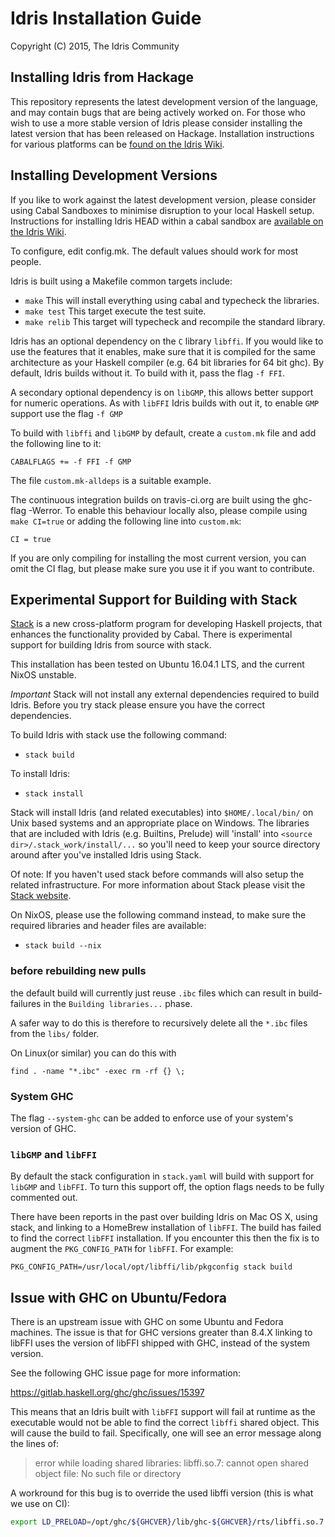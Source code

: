 # Idris Installation Guide

Copyright (C) 2015, The Idris Community

## Installing Idris from Hackage

This repository represents the latest development version of the
language, and may contain bugs that are being actively worked on.  For
those who wish to use a more stable version of Idris please consider
installing the latest version that has been released on Hackage.
Installation instructions for various platforms can be
[found on the Idris Wiki](https://github.com/idris-lang/Idris-dev/wiki/Installation-Instructions).

## Installing Development Versions

If you like to work against the latest development version, please
consider using Cabal Sandboxes to minimise disruption to your local
Haskell setup.  Instructions for installing Idris HEAD within a cabal
sandbox are
[available on the Idris Wiki](https://github.com/idris-lang/Idris-dev/wiki/Installing-an-Idris-Development-version-in-a-sandbox).

To configure, edit config.mk. The default values should work for most
people.

Idris is built using a Makefile common targets include:

* `make` This will install everything using cabal and typecheck the
  libraries.
* `make test` This target execute the test suite.
* `make relib` This target will typecheck and recompile the standard
  library.

Idris has an optional dependency on the `C` library `libffi`. If you
would like to use the features that it enables, make sure that it is
compiled for the same architecture as your Haskell compiler (e.g. 64
bit libraries for 64 bit ghc). By default, Idris builds without it. To
build with it, pass the flag `-f FFI`.

A secondary optional dependency is on `libGMP`, this allows better
support for numeric operations. As with `libFFI` Idris builds with out
it, to enable `GMP` support use the flag `-f GMP`

To build with `libffi` and `libGMP` by default, create a `custom.mk`
file and add the following line to it:

`CABALFLAGS += -f FFI -f GMP`

The file `custom.mk-alldeps` is a suitable example.

The continuous integration builds on travis-ci.org are built using the
ghc-flag -Werror. To enable this behaviour locally also, please
compile using `make CI=true` or adding the following line into
`custom.mk`:

`CI = true`

If you are only compiling for installing the most current version, you
can omit the CI flag, but please make sure you use it if you want to
contribute.

## Experimental Support for Building with Stack

[Stack](https://github.com/commercialhaskell/stack) is a new
cross-platform program for developing Haskell projects, that enhances
the functionality provided by Cabal. There is experimental support for
building Idris from source with stack.

This installation has been tested on Ubuntu 16.04.1 LTS, and the current
NixOS unstable.

*Important* Stack will not install any external dependencies required
to build Idris. Before you try stack please ensure you have the
correct dependencies.

To build Idris with stack use the following command:

* `stack build`

To install Idris:

* `stack install`

Stack will install Idris (and related executables) into `$HOME/.local/bin/`
on Unix based systems and an appropriate place on Windows. The libraries that
are included with Idris (e.g. Builtins, Prelude) will 'install' into `<source
dir>/.stack_work/install/...` so you'll need to keep your source directory
around after you've installed Idris using Stack.

Of note: If you haven't used stack before commands will also setup the
related infrastructure. For more information about Stack please visit
the [Stack website](https://github.com/commercialhaskell/stack).

On NixOS, please use the following command instead, to make sure
the required libraries and header files are available:

* `stack build --nix`

### before rebuilding new pulls
the default build will currently just reuse `.ibc` files which can result
in build-failures in the `Building libraries...` phase.

A safer way to do this is therefore to recursively delete all the `*.ibc`
files from the `libs/` folder.

On Linux(or similar) you can do this with

    find . -name "*.ibc" -exec rm -rf {} \;

### System GHC

The flag `--system-ghc` can be added to enforce use of your system's
version of GHC.

### `libGMP` and `libFFI`

By default the stack configuration in `stack.yaml` will build with
support for `libGMP` and `libFFI`.  To turn this support off, the
option flags needs to be fully commented out.

There have been reports in the past over building Idris on Mac OS X,
using stack, and linking to a HomeBrew installation of `libFFI`. The
build has failed to find the correct `libFFI` installation. If you
encounter this then the fix is to augment the `PKG_CONFIG_PATH` for
`libFFI`. For example:

```
PKG_CONFIG_PATH=/usr/local/opt/libffi/lib/pkgconfig stack build
```

## Issue with GHC on Ubuntu/Fedora

There is an upstream issue with GHC on some Ubuntu and Fedora machines.
The issue is that for GHC versions greater than 8.4.X linking to libFFI uses the version of libFFI shipped with GHC, instead of the system version.

See the following GHC issue page for more information:

  <https://gitlab.haskell.org/ghc/ghc/issues/15397>

This means that an Idris built with `libFFI` support will fail at runtime as the executable would not be able to find the correct `libffi` shared object.
This will cause the build to fail.
Specifically, one will see an error message along the lines of:

> error while loading shared libraries: libffi.so.7: cannot open shared object file: No such file or directory

A workround for this bug is to override the used libffi version (this is what we use on CI):

```bash
export LD_PRELOAD=/opt/ghc/${GHCVER}/lib/ghc-${GHCVER}/rts/libffi.so.7
```
